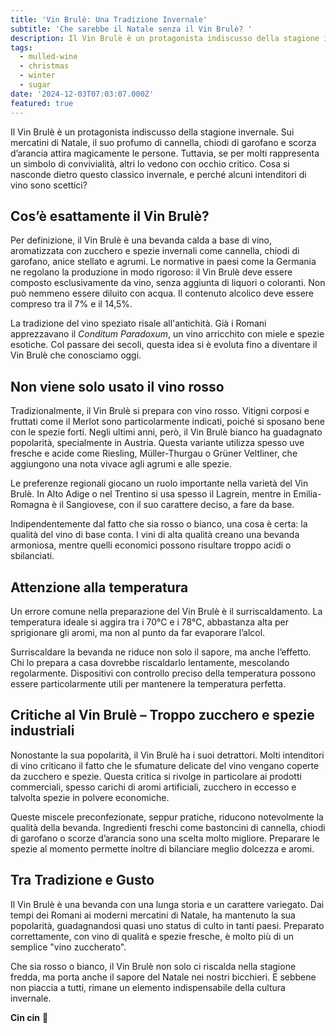 ```yaml
---
title: 'Vin Brulè: Una Tradizione Invernale'
subtitle: 'Che sarebbe il Natale senza il Vin Brulè? '
description: Il Vin Brulè è un protagonista indiscusso della stagione invernale. Cosa si nasconde dietro questo classico invernale?
tags:
  - mulled-wine
  - christmas
  - winter
  - sugar
date: '2024-12-03T07:03:07.000Z'
featured: true
---
```


Il Vin Brulè è un protagonista indiscusso della stagione invernale. Sui mercatini di Natale, il suo profumo di cannella, chiodi di garofano e scorza d’arancia attira magicamente le persone. Tuttavia, se per molti rappresenta un simbolo di convivialità, altri lo vedono con occhio critico. Cosa si nasconde dietro questo classico invernale, e perché alcuni intenditori di vino sono scettici?

## **Cos’è esattamente il Vin Brulè?**

Per definizione, il Vin Brulè è una bevanda calda a base di vino, aromatizzata con zucchero e spezie invernali come cannella, chiodi di garofano, anice stellato e agrumi. Le normative in paesi come la Germania ne regolano la produzione in modo rigoroso: il Vin Brulè deve essere composto esclusivamente da vino, senza aggiunta di liquori o coloranti. Non può nemmeno essere diluito con acqua. Il contenuto alcolico deve essere compreso tra il 7% e il 14,5%.

La tradizione del vino speziato risale all'antichità. Già i Romani apprezzavano il _Conditum Paradoxum_, un vino arricchito con miele e spezie esotiche. Col passare dei secoli, questa idea si è evoluta fino a diventare il Vin Brulè che conosciamo oggi.

## **Non viene solo usato il vino rosso**

Tradizionalmente, il Vin Brulè si prepara con vino rosso. Vitigni corposi e fruttati come il Merlot sono particolarmente indicati, poiché si sposano bene con le spezie forti. Negli ultimi anni, però, il Vin Brulè bianco ha guadagnato popolarità, specialmente in Austria. Questa variante utilizza spesso uve fresche e acide come Riesling, Müller-Thurgau o Grüner Veltliner, che aggiungono una nota vivace agli agrumi e alle spezie.

Le preferenze regionali giocano un ruolo importante nella varietà del Vin Brulè. In Alto Adige o nel Trentino si usa spesso il Lagrein, mentre in Emilia-Romagna è il Sangiovese, con il suo carattere deciso, a fare da base.

Indipendentemente dal fatto che sia rosso o bianco, una cosa è certa: la qualità del vino di base conta. I vini di alta qualità creano una bevanda armoniosa, mentre quelli economici possono risultare troppo acidi o sbilanciati.

## **Attenzione alla temperatura**

Un errore comune nella preparazione del Vin Brulè è il surriscaldamento. La temperatura ideale si aggira tra i 70°C e i 78°C, abbastanza alta per sprigionare gli aromi, ma non al punto da far evaporare l’alcol.

Surriscaldare la bevanda ne riduce non solo il sapore, ma anche l’effetto. Chi lo prepara a casa dovrebbe riscaldarlo lentamente, mescolando regolarmente. Dispositivi con controllo preciso della temperatura possono essere particolarmente utili per mantenere la temperatura perfetta.

## **Critiche al Vin Brulè – Troppo zucchero e spezie industriali**

Nonostante la sua popolarità, il Vin Brulè ha i suoi detrattori. Molti intenditori di vino criticano il fatto che le sfumature delicate del vino vengano coperte da zucchero e spezie. Questa critica si rivolge in particolare ai prodotti commerciali, spesso carichi di aromi artificiali, zucchero in eccesso e talvolta spezie in polvere economiche.

Queste miscele preconfezionate, seppur pratiche, riducono notevolmente la qualità della bevanda. Ingredienti freschi come bastoncini di cannella, chiodi di garofano o scorze d’arancia sono una scelta molto migliore. Preparare le spezie al momento permette inoltre di bilanciare meglio dolcezza e aromi.

## **Tra Tradizione e Gusto**

Il Vin Brulè è una bevanda con una lunga storia e un carattere variegato. Dai tempi dei Romani ai moderni mercatini di Natale, ha mantenuto la sua popolarità, guadagnandosi quasi uno status di culto in tanti paesi. Preparato correttamente, con vino di qualità e spezie fresche, è molto più di un semplice "vino zuccherato".

Che sia rosso o bianco, il Vin Brulè non solo ci riscalda nella stagione fredda, ma porta anche il sapore del Natale nei nostri bicchieri. E sebbene non piaccia a tutti, rimane un elemento indispensabile della cultura invernale.

**Cin cin** 🍷
